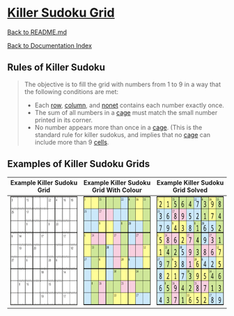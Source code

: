 # [Killer Sudoku Grid](https://en.wikipedia.org/wiki/Killer_sudoku)

[Back to README.md](../README.md)

[Back to Documentation Index](./Index.md)

## Rules of Killer Sudoku

> The objective is to fill the grid with numbers from 1 to 9 in a way that the following conditions are met:
>
> * Each [row](./Terminology.md#Row), [column](./Terminology.md#Column), and [nonet](./Terminology.md#Nonet) contains each number exactly once.
> * The sum of all numbers in a [cage](./Terminology.md#Cage) must match the small number printed in its corner.
> * No number appears more than once in a [cage](./Terminology.md#Cage). (This is the standard rule for killer sudokus, and implies that no [cage](./Terminology.md#Cage) can include more than 9 [cells](./Terminology.md#Cell).

## Examples of Killer Sudoku Grids

<table>
  <colgroup>
    <col span="3" style="width: 33%;">
  </colgroup>

  <thead>
    <tr>
      <th>Example Killer Sudoku Grid</th>
      <th>Example Killer Sudoku Grid With Colour</th>
      <th>Example Killer Sudoku Grid Solved</th>
    </tr>
  </thead>
  <tbody>
    <tr>
      <td style="text-align: center; vertical-align: middle;"> <img src="./images/killer-sudoko/Killersudoku_bw_with_bg.png" alt="Example Killer Sudoku Grid" width="250px" height="250px" > </td>
      <td style="text-align: center; vertical-align: middle;"> <img src="./images/killer-sudoko/Killersudoku_color.svg.png" alt="Example Killer Sudoku Grid with Colour" width="250px" height="250px" > </td>
      <td style="text-align: center; vertical-align: middle;"> <img src="./images/killer-sudoko/Killersudoku_color_solution.svg.png" alt="Example Killer Sudoku Grid Solved" width="250px" height="250px" > </td>
    </tr>
  </tbody>

</table>